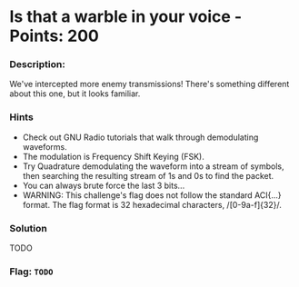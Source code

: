 # Is that a warble in your voice - Points: 200

### Description:

We've intercepted more enemy transmissions! There's something different about this one, but it looks familiar.

### Hints

 - Check out GNU Radio tutorials that walk through demodulating waveforms.
 - The modulation is Frequency Shift Keying (FSK).
 - Try Quadrature demodulating the waveform into a stream of symbols, then searching the resulting stream of 1s and 0s to find the packet.
 - You can always brute force the last 3 bits...
 - WARNING: This challenge's flag does not follow the standard ACI{...} format. The flag format is 32 hexadecimal characters, /[0-9a-f]{32}/.

### Solution

TODO

### Flag: `TODO`

